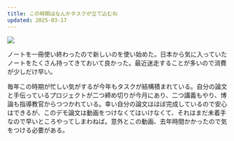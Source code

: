```yaml
---
title: この時期はなんかタスクが立て込むね
updated: 2025-03-17
---
```

![](https://i.imgur.com/shbWy8g.jpeg)

ノートを一冊使い終わったので新しいのを使い始めた。日本から気に入っていたノートをたくさん持ってきておいて良かった。最近迷走することが多いので消費が少しだけ早い。

毎年この時期が忙しい気がするが今年もタスクが結構積まれている。自分の論文と手伝っているプロジェクトが二つ締め切りが今月にあり、二つ講義もやり、博論も指導教官からつつかれている。幸い自分の論文はほぼ完成しているので安心はできるが、このデモ論文は動画をつけなくてはいけなくて、それはまだ未着手なので早いところやってしまわねば。意外とこの動画、去年時間かかったので気をつける必要がある。